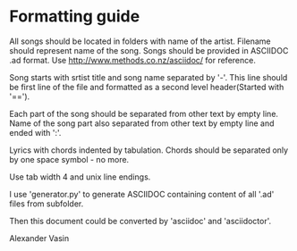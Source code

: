 Formatting guide
================

All songs should be located in folders with name of the artist. Filename should represent name of the song.
Songs should be provided in ASCIIDOC .ad format.
Use http://www.methods.co.nz/asciidoc/ for reference.

Song starts with srtist title and song name separated by '-'. This line should be first line of the file and formatted as a second level header(Started with '==').

Each part of the song should be separated from other text by empty line. Name of the song part also separated from other text by empty line and ended with ':'.

Lyrics with chords indented by tabulation. Chords should be separated only by one space symbol - no more.

Use tab width 4 and unix line endings.

I use 'generator.py' to generate ASCIIDOC containing content of all '.ad' files from subfolder.

Then this document could be converted by 'asciidoc' and 'asciidoctor'.

Alexander Vasin
